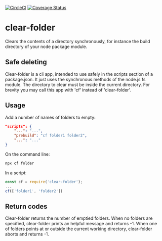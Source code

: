 [![CircleCI](https://circleci.com/gh/ovanderzee/clear-folder/tree/main.svg?style=svg)](https://circleci.com/gh/ovanderzee/clear-folder/?branch=main)
[![Coverage Status](https://coveralls.io/repos/github/ovanderzee/clear-folder/badge.svg?branch=main)](https://coveralls.io/github/ovanderzee/clear-folder?branch=main)

# clear-folder
Clears the contents of a directory synchronously,
for instance the build directory of your node package module.

## Safe deleting
Clear-folder is a cli app,
intended to use safely in the scripts section of a package.json.
It just uses the synchronous methods of the node.js fs module.
The directory to clear must be inside the current directory.
For brevity you may call this app with 'cf' instead of 'clear-folder'.

## Usage
Add a number of names of folders to empty:

```json
"scripts": {
    "...": "...",
    "prebuild": "cf folder1 folder2",
    "...": "..."
}
```

On the command line:

```sh
npx cf folder
```

In a script:

```js
const cf = require('clear-folder');
...
cf(['folder1', 'folder2'])
```

## Return codes

Clear-folder returns the number of emptied folders.
When no folders are specified, clear-folder prints an helpful message and returns -1.
When one of folders points at or outside the current working directory, clear-folder aborts and returns -1.

